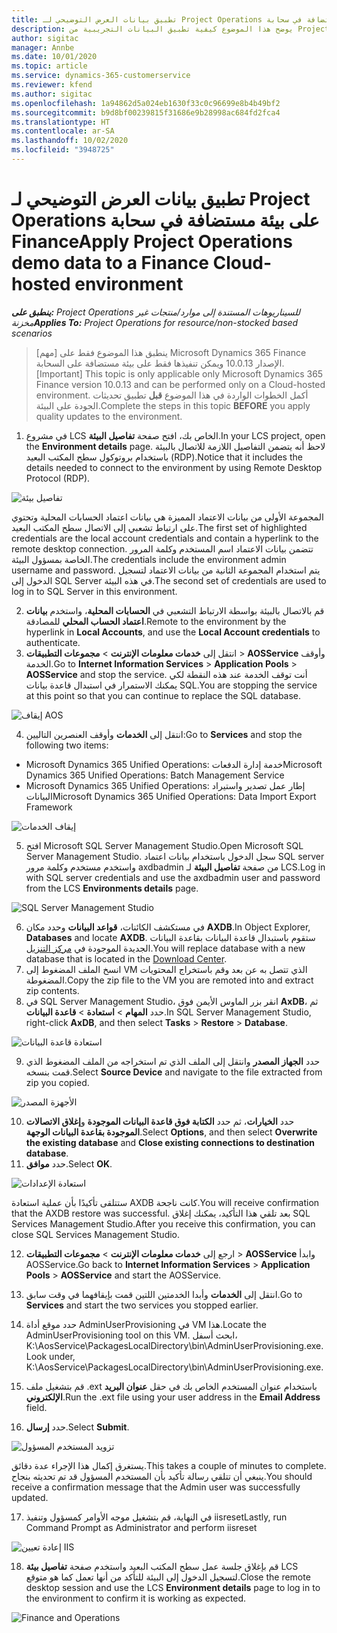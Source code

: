 ```yaml
---
title: تطبيق بيانات العرض التوضيحي لـ Project Operations على بيئة مستضافة في سحابة Finance
description: يوضح هذا الموضوع كيفية تطبيق البيانات التجريبية من Project Operations إلى بيئة Dynamics 365 Finance المستضافة على السحابة.
author: sigitac
manager: Annbe
ms.date: 10/01/2020
ms.topic: article
ms.service: dynamics-365-customerservice
ms.reviewer: kfend
ms.author: sigitac
ms.openlocfilehash: 1a94862d5a024eb1630f33c0c96699e8b4b49bf2
ms.sourcegitcommit: b9d8bf00239815f31686e9b28998ac684fd2fca4
ms.translationtype: HT
ms.contentlocale: ar-SA
ms.lasthandoff: 10/02/2020
ms.locfileid: "3948725"
---
```

# <a name="apply-project-operations-demo-data-to-a-finance-cloud-hosted-environment"></a><span data-ttu-id="f08fc-103">تطبيق بيانات العرض التوضيحي لـ Project Operations على بيئة مستضافة في سحابة Finance</span><span class="sxs-lookup"><span data-stu-id="f08fc-103">Apply Project Operations demo data to a Finance Cloud-hosted environment</span></span>

<span data-ttu-id="f08fc-104">_**ينطبق على:** Project Operations للسيناريوهات المستندة إلى موارد/منتجات غير مخزنة‬_</span><span class="sxs-lookup"><span data-stu-id="f08fc-104">_**Applies To:** Project Operations for resource/non-stocked based scenarios_</span></span>

><span data-ttu-id="f08fc-105">[مهم] ينطبق هذا الموضوع فقط على Microsoft Dynamics 365 Finance الإصدار 10.0.13 ويمكن تنفيذها فقط على بيئة مستضافة على السحابة.</span><span class="sxs-lookup"><span data-stu-id="f08fc-105">[Important] This topic is only applicable only Microsoft Dynamics 365 Finance version 10.0.13 and can be performed only on a Cloud-hosted environment.</span></span> <span data-ttu-id="f08fc-106">أكمل الخطوات الواردة في هذا الموضوع **قبل** تطبيق تحديثات الجودة على البيئة.</span><span class="sxs-lookup"><span data-stu-id="f08fc-106">Complete the steps in this topic **BEFORE** you apply quality updates to the environment.</span></span>

1. <span data-ttu-id="f08fc-107">في مشروع LCS الخاص بك، افتح صفحة **تفاصيل البيئة**.</span><span class="sxs-lookup"><span data-stu-id="f08fc-107">In your LCS project, open the **Environment details** page.</span></span> <span data-ttu-id="f08fc-108">لاحظ أنه يتضمن التفاصيل اللازمة للاتصال بالبيئة باستخدام بروتوكول سطح المكتب البعيد (RDP).</span><span class="sxs-lookup"><span data-stu-id="f08fc-108">Notice that it includes the details needed to connect to the environment by using Remote Desktop Protocol (RDP).</span></span>

![تفاصيل بيئة ](./media/1EnvironmentDetails.png)

<span data-ttu-id="f08fc-110">المجموعة الأولى من بيانات الاعتماد المميزة هي بيانات اعتماد الحسابات المحلية وتحتوي على ارتباط تشعبي إلى الاتصال سطح المكتب البعيد.</span><span class="sxs-lookup"><span data-stu-id="f08fc-110">The first set of highlighted credentials are the local account credentials and contain a hyperlink to the remote desktop connection.</span></span> <span data-ttu-id="f08fc-111">تتضمن بيانات الاعتماد اسم المستخدم وكلمة المرور الخاصة بمسؤول البيئة.</span><span class="sxs-lookup"><span data-stu-id="f08fc-111">The credentials include the environment admin username and password.</span></span> <span data-ttu-id="f08fc-112">يتم استخدام المجموعة الثانية من بيانات الاعتماد لتسجيل الدخول إلى SQL Server في هذه البيئة.</span><span class="sxs-lookup"><span data-stu-id="f08fc-112">The second set of credentials are used to log in to SQL Server in this environment.</span></span>

2. <span data-ttu-id="f08fc-113">قم بالاتصال بالبيئة بواسطة الارتباط التشعبي في **الحسابات المحلية**، واستخدم **بيانات اعتماد الحساب المحلي** للمصادقة.</span><span class="sxs-lookup"><span data-stu-id="f08fc-113">Remote to the environment by the hyperlink in **Local Accounts**, and use the **Local Account credentials** to authenticate.</span></span>
3. <span data-ttu-id="f08fc-114">انتقل إلى **خدمات معلومات الإنترنت** > **مجموعات التطبيقات** > **AOSService** وأوقف الخدمة.</span><span class="sxs-lookup"><span data-stu-id="f08fc-114">Go to **Internet Information Services** > **Application Pools** > **AOSService** and stop the service.</span></span> <span data-ttu-id="f08fc-115">أنت توقف الخدمة عند هذه النقطة لكي يمكنك الاستمرار في استبدال قاعدة بيانات SQL.</span><span class="sxs-lookup"><span data-stu-id="f08fc-115">You are stopping the service at this point so that you can continue to replace the SQL database.</span></span>

![إيقاف AOS](./media/2StopAOS.png)

4. <span data-ttu-id="f08fc-117">انتقل إلى **الخدمات** وأوقف العنصرين التاليين:</span><span class="sxs-lookup"><span data-stu-id="f08fc-117">Go to **Services** and stop the following two items:</span></span>

- <span data-ttu-id="f08fc-118">Microsoft Dynamics 365 Unified Operations: خدمة إدارة الدفعات</span><span class="sxs-lookup"><span data-stu-id="f08fc-118">Microsoft Dynamics 365 Unified Operations: Batch Management Service</span></span>
- <span data-ttu-id="f08fc-119">Microsoft Dynamics 365 Unified Operations: إطار عمل تصدير واستيراد البيانات</span><span class="sxs-lookup"><span data-stu-id="f08fc-119">Microsoft Dynamics 365 Unified Operations: Data Import Export Framework</span></span>

![إيقاف الخدمات](./media/3StopServices.png)

5. <span data-ttu-id="f08fc-121">افتح Microsoft SQL Server Management Studio.</span><span class="sxs-lookup"><span data-stu-id="f08fc-121">Open Microsoft SQL Server Management Studio.</span></span> <span data-ttu-id="f08fc-122">سجل الدخول باستخدام بيانات اعتماد SQL server واستخدم مستخدم وكلمة مرور axdbadmin من صفحة **تفاصيل البيئة** لـ LCS.</span><span class="sxs-lookup"><span data-stu-id="f08fc-122">Log in with SQL server credentials and use the axdbadmin user and password from the LCS **Environments details** page.</span></span>

![SQL Server Management Studio](./media/4SSMS.png)

6. <span data-ttu-id="f08fc-124">في مستكشف الكائنات، **قواعد البيانات** وحدد مكان **AXDB**.</span><span class="sxs-lookup"><span data-stu-id="f08fc-124">In Object Explorer, **Databases** and locate **AXDB**.</span></span> <span data-ttu-id="f08fc-125">ستقوم باستبدال قاعدة البيانات بقاعدة البيانات الجديدة الموجودة في [مركز التنزيل](https://download.microsoft.com/download/1/a/3/1a314bd2-b082-4a87-abdc-1ba26c92b63d/ProjOpsDemoDataFOGARelease.zip).</span><span class="sxs-lookup"><span data-stu-id="f08fc-125">You will replace database with a new database that is located in the [Download Center](https://download.microsoft.com/download/1/a/3/1a314bd2-b082-4a87-abdc-1ba26c92b63d/ProjOpsDemoDataFOGARelease.zip).</span></span> 
7. <span data-ttu-id="f08fc-126">انسخ الملف المضغوط إلى VM الذي تتصل به عن بعد وقم باستخراج المحتويات المضغوطة.</span><span class="sxs-lookup"><span data-stu-id="f08fc-126">Copy the zip file to the VM you are remoted into and extract zip contents.</span></span>
8. <span data-ttu-id="f08fc-127">في SQL Server Management Studio، انقر بزر الماوس الأيمن فوق **AxDB**، ثم حدد **المهام** > **استعادة** > **قاعدة البيانات**.</span><span class="sxs-lookup"><span data-stu-id="f08fc-127">In SQL Server Management Studio, right-click **AxDB**, and then select **Tasks** > **Restore** > **Database**.</span></span>

![استعادة قاعدة البيانات](./media/5RestoreDatabase.png)

9. <span data-ttu-id="f08fc-129">حدد **الجهاز المصدر** وانتقل إلى الملف الذي تم استخراجه من الملف المضغوط الذي قمت بنسخه.</span><span class="sxs-lookup"><span data-stu-id="f08fc-129">Select **Source Device** and navigate to the file extracted from zip you copied.</span></span>

![الأجهزة المصدر](./media/6SourceDevice.png)

10. <span data-ttu-id="f08fc-131">حدد **الخيارات**، ثم حدد **الكتابة فوق قاعدة البيانات الموجودة** و**إغلاق الاتصالات الموجودة بقاعدة البيانات الوجهة**.</span><span class="sxs-lookup"><span data-stu-id="f08fc-131">Select **Options**, and then select **Overwrite the existing database** and **Close existing connections to destination database**.</span></span> 
11. <span data-ttu-id="f08fc-132">حدد **موافق**.</span><span class="sxs-lookup"><span data-stu-id="f08fc-132">Select **OK**.</span></span>

![استعادة الإعدادات](./media/7RestoreSetting.png)

<span data-ttu-id="f08fc-134">ستتلقى تأكيدًا بأن عملية استعادة AXDB كانت ناجحة.</span><span class="sxs-lookup"><span data-stu-id="f08fc-134">You will receive confirmation that the AXDB restore was successful.</span></span> <span data-ttu-id="f08fc-135">بعد تلقي هذا التأكيد، يمكنك إغلاق SQL Services Management Studio.</span><span class="sxs-lookup"><span data-stu-id="f08fc-135">After you receive this confirmation, you can close SQL Services Management Studio.</span></span>

12. <span data-ttu-id="f08fc-136">ارجع إلى **خدمات معلومات الإنترنت** > **مجموعات التطبيقات** > **AOSService** وابدأ AOSService.</span><span class="sxs-lookup"><span data-stu-id="f08fc-136">Go back to **Internet Information Services** > **Application Pools** > **AOSService** and start the AOSService.</span></span>
13. <span data-ttu-id="f08fc-137">انتقل إلى **الخدمات** وأبدا الخدمتين اللتين قمت بإيقافهما في وقت سابق.</span><span class="sxs-lookup"><span data-stu-id="f08fc-137">Go to **Services** and start the two services you stopped earlier.</span></span>

14. <span data-ttu-id="f08fc-138">حدد موقع أداة AdminUserProvisioning في VM هذا.</span><span class="sxs-lookup"><span data-stu-id="f08fc-138">Locate the AdminUserProvisioning tool on this VM.</span></span> <span data-ttu-id="f08fc-139">ابحث أسفل، K:\AosService\PackagesLocalDirectory\bin\AdminUserProvisioning.exe.</span><span class="sxs-lookup"><span data-stu-id="f08fc-139">Look under, K:\AosService\PackagesLocalDirectory\bin\AdminUserProvisioning.exe.</span></span>
15. <span data-ttu-id="f08fc-140">قم بتشغيل ملف .ext باستخدام عنوان المستخدم الخاص بك في حقل **عنوان البريد الإلكتروني**.</span><span class="sxs-lookup"><span data-stu-id="f08fc-140">Run the .ext file using your user address in the **Email Address** field.</span></span> 
16. <span data-ttu-id="f08fc-141">حدد **إرسال**.</span><span class="sxs-lookup"><span data-stu-id="f08fc-141">Select **Submit**.</span></span>

![تزويد المستخدم المسؤول](./media/8AdminUserProvisioning.png)

<span data-ttu-id="f08fc-143">يستغرق إكمال هذا الإجراء عدة دقائق.</span><span class="sxs-lookup"><span data-stu-id="f08fc-143">This takes a couple of minutes to complete.</span></span> <span data-ttu-id="f08fc-144">ينبغي أن تتلقي رسالة تأكيد بأن المستخدم المسؤول قد تم تحديثه بنجاح.</span><span class="sxs-lookup"><span data-stu-id="f08fc-144">You should receive a confirmation message that the Admin user was successfully updated.</span></span>

17. <span data-ttu-id="f08fc-145">في النهاية، قم بتشغيل موجه الأوامر كمسؤول وتنفيذ iisreset</span><span class="sxs-lookup"><span data-stu-id="f08fc-145">Lastly, run Command Prompt as Administrator and perform iisreset</span></span>

![إعادة تعيين IIS](./media/9IISReset.png)

18. <span data-ttu-id="f08fc-147">قم بإغلاق جلسة عمل سطح المكتب البعيد واستخدم صفحة **تفاصيل بيئة** LCS لتسجيل الدخول إلى البيئة للتأكد من أنها تعمل كما هو متوقع.</span><span class="sxs-lookup"><span data-stu-id="f08fc-147">Close the remote desktop session and use the LCS **Environment details** page to log in to the environment to confirm it is working as expected.</span></span>

![Finance and Operations](./media/10FinanceAndOperations.png)
